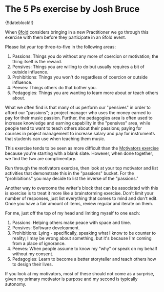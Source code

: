 # The 5 Ps exercise by Josh Bruce

{!!dateblock!!}

When [8fold](https://8fold.pro) considers bringing in a new Practitioner we go through this exercise with them before they participate in an 8fold event.

Please list your top three-to-five in the following areas:

1. Passions: Things you do without any more of coercion or motivation; the thing itself is the reward.
2. Pensives: Things you are willing to do but usually requires a bit of outside influence.
3. Prohibitions: Things you won't do regardless of coercion or outside influence.
4. Peeves: Things others do that bother you.
5. Pedagogies: Things you are wanting to learn more about or teach others about.

What we often find is that many of us perform our "pensives" in order to afford our "passions"; a project manager who uses the money earned to pay for their music passion. Further, the pedagogies area is often used to increase knowledge and earning capability in the "pensives" area, while people tend to want to teach others about their passions; paying for courses in project management to increase salary and pay for instruments that students can use when teaching them music.

This exercise tends to be seen as more difficult than the [Motivators exercise](/essays-and-editorials/motivators/) because you're starting with a blank slate. However, when done together, we find the two are complimentary.

Run through the motivators exercise, then look at your top motivator and list activities that demonstrate this in the "passions" bucket. For the "prohibitions" you may decide to list the inverse of the "passions."

Another way to overcome the writer's block that can be associated with this is exercise is to treat it more like a brainstorming exercise. Don't limit your number of responses, just list everything that comes to mind and don't edit. Once you have a fair amount of items, review regular and iterate on them.

For me, just off the top of my head and limiting myself to one each:

1. Passions: Helping others make peace with space and time.
2. Pensives: Software development.
3. Prohibitions: Lying - specifically, speaking what I know to be counter to reality; I may be wrong about something, but it's because I'm coming from a place of ignorance.
4. Peeves: When people assume to know my "why" or speak on my behalf without my consent.
5. Pedagogies: Learn to become a better storyteller and teach others how to design their lives.

If you look at my motivators, most of these should not come as a surprise, given my primary motivator is purpose and my second is typically autonomy.
